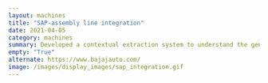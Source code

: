 ```yaml
---
layout: machines
title: "SAP-assembly line integration"
date: 2021-04-05
category: machines
summary: Developed a contextual extraction system to understand the generated SAP error codes and relay the information to the conveyor system of the assembly line using a custom built communication interface. Observed improved traceability of the assemblies produced on the line.
empty: "True"
alternate: https://www.bajajauto.com/
image: /images/display_images/sap_integration.gif
---		
```

